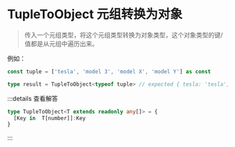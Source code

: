 <script setup>
const TupleToObject = `



/* _____________ 你的代码 _____________ */

type TupleToObject<T extends readonly any[]> = any


/* _____________ 测试用例 _____________ */
import type { Equal, Expect } from '@type-challenges/utils'

const tuple = ['tesla', 'model 3', 'model X', 'model Y'] as const
const tupleNumber = [1, 2, 3, 4] as const
const tupleMix = [1, '2', 3, '4'] as const

type cases = [
  Expect<Equal<TupleToObject<typeof tuple>, { tesla: 'tesla'; 'model 3': 'model 3'; 'model X': 'model X'; 'model Y': 'model Y' }>>,
  Expect<Equal<TupleToObject<typeof tupleNumber>, { 1: 1; 2: 2; 3: 3; 4: 4 }>>,
  Expect<Equal<TupleToObject<typeof tupleMix>, { 1: 1; '2': '2'; 3: 3; '4': '4' }>>,
]

// @ts-expect-error
type error = TupleToObject<[[1, 2], {}]>

` 

</script>
# TupleToObject 元组转换为对象 


> 传入一个元组类型，将这个元组类型转换为对象类型，这个对象类型的键/值都是从元组中遍历出来。


例如：

```ts
const tuple = ['tesla', 'model 3', 'model X', 'model Y'] as const

type result = TupleToObject<typeof tuple> // expected { tesla: 'tesla', 'model 3': 'model 3', 'model X': 'model X', 'model Y': 'model Y'}

```

:::details 查看解答

```ts
type TupleToObject<T extends readonly any[]> = {
  [Key in  T[number]]:Key
}

```
:::

